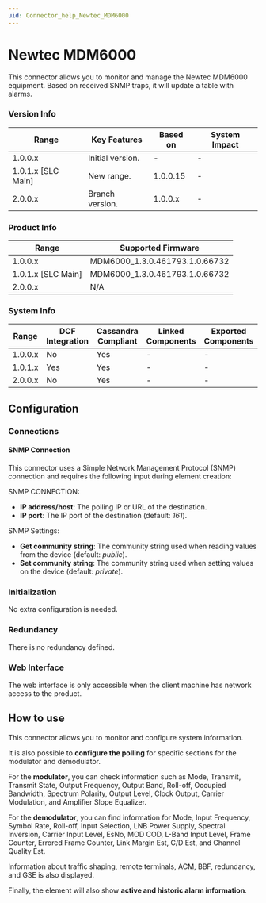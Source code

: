 ```yaml
---
uid: Connector_help_Newtec_MDM6000
---
```


# Newtec MDM6000

This connector allows you to monitor and manage the Newtec MDM6000 equipment. Based on received SNMP traps, it will update a table with alarms.

### Version Info

| **Range**            | **Key Features** | **Based on** | **System Impact** |
|----------------------|------------------|--------------|-------------------|
| 1.0.0.x              | Initial version. | \-           | \-                |
| 1.0.1.x \[SLC Main\] | New range.       | 1.0.0.15     | \-                |
| 2.0.0.x              | Branch version.  | 1.0.0.x      | \-                |

### Product Info

| **Range**            | **Supported Firmware**         |
|----------------------|--------------------------------|
| 1.0.0.x              | MDM6000_1.3.0.461793.1.0.66732 |
| 1.0.1.x \[SLC Main\] | MDM6000_1.3.0.461793.1.0.66732 |
| 2.0.0.x              | N/A                            |

### System Info

| **Range** | **DCF Integration** | **Cassandra Compliant** | **Linked Components** | **Exported Components** |
|-----------|---------------------|-------------------------|-----------------------|-------------------------|
| 1.0.0.x   | No                  | Yes                     | \-                    | \-                      |
| 1.0.1.x   | Yes                 | Yes                     | \-                    | \-                      |
| 2.0.0.x   | No                  | Yes                     | \-                    | \-                      |

## Configuration

### Connections

#### SNMP Connection

This connector uses a Simple Network Management Protocol (SNMP) connection and requires the following input during element creation:

SNMP CONNECTION:

- **IP address/host**: The polling IP or URL of the destination.
- **IP port**: The IP port of the destination (default: *161*).

SNMP Settings:

- **Get community string**: The community string used when reading values from the device (default: *public*).
- **Set community string**: The community string used when setting values on the device (default: *private*).

### Initialization

No extra configuration is needed.

### Redundancy

There is no redundancy defined.

### Web Interface

The web interface is only accessible when the client machine has network access to the product.

## How to use

This connector allows you to monitor and configure system information.

It is also possible to **configure the polling** for specific sections for the modulator and demodulator.

For the **modulator**, you can check information such as Mode, Transmit, Transmit State, Output Frequency, Output Band, Roll-off, Occupied Bandwidth, Spectrum Polarity, Output Level, Clock Output, Carrier Modulation, and Amplifier Slope Equalizer.

For the **demodulator**, you can find information for Mode, Input Frequency, Symbol Rate, Roll-off, Input Selection, LNB Power Supply, Spectral Inversion, Carrier Input Level, EsNo, MOD COD, L-Band Input Level, Frame Counter, Errored Frame Counter, Link Margin Est, C/D Est, and Channel Quality Est.

Information about traffic shaping, remote terminals, ACM, BBF, redundancy, and GSE is also displayed.

Finally, the element will also show **active and historic alarm information**.
